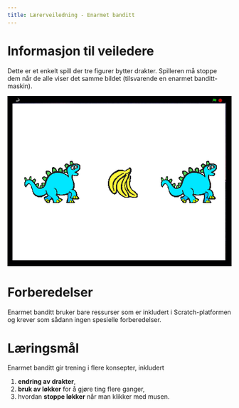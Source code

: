 ```yaml
---
title: Lærerveiledning - Enarmet banditt
---
```


# Informasjon til veiledere

Dette er et enkelt spill der tre figurer bytter drakter. Spilleren må
stoppe dem når de alle viser det samme bildet (tilsvarende en enarmet
banditt-maskin).

![](enarmet_banditt.png)

# Forberedelser

Enarmet banditt bruker bare ressurser som er inkludert i
Scratch-platformen og krever som sådann ingen spesielle forberedelser.

# Læringsmål

Enarmet banditt gir trening i flere konsepter, inkludert

1. __endring av drakter__,
2. __bruk av løkker__ for å gjøre ting flere ganger,
3. hvordan __stoppe løkker__ når man klikker med musen.
